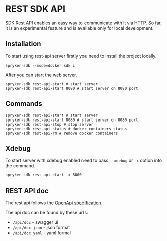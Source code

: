# REST SDK API

SDK Rest API enables an easy way to communicate with it via HTTP.
So far, it is an experimental feature and is available only for local development.

## Installation

To start using rest-api server firstly you need to install the project locally.

```shell
spryker-sdk --mode=docker sdk i
```

After you can start the web server.

```shell
spryker-sdk rest-api-start # start server
spryker-sdk rest-api-start 8080 # start server on 8080 port
```

## Commands

```shell
spryker-sdk rest-api-start # start server
spryker-sdk rest-api-start 8080 # start server on 8080 port
spryker-sdk rest-api-stop # stop server
spryker-sdk rest-api-status # docker containers status
spryker-sdk rest-api-rm # remove docker containers
```

## Xdebug

To start server with xdebug enabled need to pass `--xdebug` or `-x` option into the command.
```shell
spryker-sdk rest-api-start -x 8000
```

## REST API doc
The rest api follows the [OpenApi specification](https://swagger.io/specification/).

The api doc can be found by these urls:
- `/api/doc` - swagger ui
- `/api/doc.json` - json format
- `/api/doc.yaml` - yaml formal
